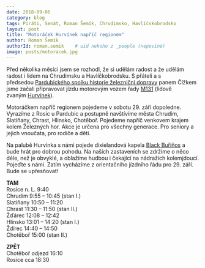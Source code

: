 ```yaml
---
date: 2018-09-06
category: blog
tags: Piráti, Senát, Roman Šemík, Chrudimsko, Havlíčskobrodsko
layout: post
title: "Motoráček Hurvínek napříč regionem"
author: Roman Šemík
authorId: roman.semik    # uid nekoho z _people (nepoviné)
image: posts/motoracek.jpg
---
```


Před několika měsíci jsem se rozhodl, že si udělám radost a že udělám radost i lidem na Chrudimsku a Havlíčkobrodsku. S přáteli a s předsedou [Pardubického spolku historie železniční dopravy][1] panem Čížkem jsme začali připravovat jízdu motorovým vozem řady [M131][2] (lidově zvaným [Hurvínek][3]).

Motoráčkem napříč regionem pojedeme v sobotu 29. září dopoledne. Vyrazíme z Rosic u Pardubic a postupně navštívíme města Chrudim, Slatiňany, Chrast, Hlinsko, Chotěboř. Pojedeme napříč venkovem krajem kolem Železných hor. Akce je určena pro všechny generace. Pro seniory a jejich vnoučata, pro rodiče a děti.

Na palubě Hurvínka s námi pojede dixielandová kapela [Black Buřiňos][4] a bude hrát pro dobrou pohodu. Na našich zastaveních se zdržíme o něco déle, než je obvyklé, a oblažíme hudbou i čekající na nádražích kolemjdoucí. Pojeďte s námi.
Zatím vycházíme z orientačního jízdního řádu pro 29. září. Bude se upřesňovat!

**TAM**<br/>
Rosice n. L.	9:40<br/>
Chrudim 	9:55 – 10:45	(stan I.)<br/>
Slatiňany 	10:50 – 11:20<br/>
Chrast 		11:30 – 11:50	(stan II.)<br/>
Žďárec 		12:08 – 12:42<br/>
Hlinsko 		13:01 – 14:20	(stan I.)<br/>
Ždírec 		14:40 – 14:50<br/>
Chotěboř 	15:00		(stan II.)

**ZPĚT**<br/>
Chotěboř 	odjezd 16:10<br/>
Rosice 		cca 18:30 

[1]:http://motoracek.cz/
[2]:http://www.pshzd.cz/m1311228.html
[3]:https://cs.wikipedia.org/wiki/Motorov%C3%BD_v%C5%AFz_M_131.1
[4]:https://www.blackburinos.cz/
